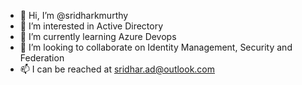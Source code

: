 - 👋 Hi, I’m @sridharkmurthy
- 👀 I’m interested in Active Directory 
- 🌱 I’m currently learning Azure Devops
- 💞️ I’m looking to collaborate on Identity Management, Security and Federation
- 📫 I can be reached at sridhar.ad@outlook.com

<!---
sridharkmurthy/sridharkmurthy is a ✨ special ✨ repository because its `README.md` (this file) appears on your GitHub profile.
You can click the Preview link to take a look at your changes.
--->
